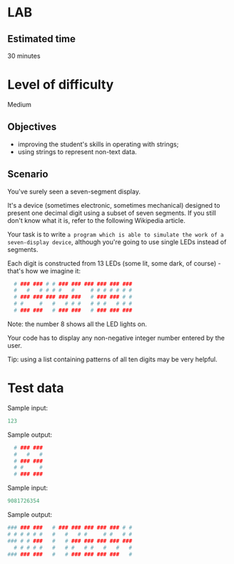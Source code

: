 # LAB
## Estimated time
30 minutes

# Level of difficulty
Medium

## Objectives
  - improving the student's skills in operating with strings;
  - using strings to represent non-text data.

## Scenario
You've surely seen a seven-segment display.

It's a device (sometimes electronic, sometimes mechanical) designed to present one decimal digit using a subset of seven segments. If you still don't know what it is, refer to the following Wikipedia article.

Your task is to write `a program which is able to simulate the work of a seven-display device`, although you're going to use single LEDs instead of segments.

Each digit is constructed from 13 LEDs (some lit, some dark, of course) - that's how we imagine it:
```s
  # ### ### # # ### ### ### ### ### ### 
  #   #   # # # #   #     # # # # # # # 
  # ### ### ### ### ###   # ### ### # # 
  # #     #   #   # # #   # # #   # # # 
  # ### ###   # ### ###   # ### ### ###
```
Note: the number 8 shows all the LED lights on.

Your code has to display any non-negative integer number entered by the user.

Tip: using a list containing patterns of all ten digits may be very helpful.

# Test data
Sample input:
```s
123
```
Sample output:
```s
  # ### ### 
  #   #   # 
  # ### ### 
  # #     # 
  # ### ### 
```
Sample input:
```s
9081726354
```
Sample output:
```s
### ### ###   # ### ### ### ### ### # # 
# # # # # #   #   #   # #     # #   # # 
### # # ###   #   # ### ### ### ### ### 
  # # # # #   #   # #   # #   #   #   # 
### ### ###   #   # ### ### ### ###   # 
```